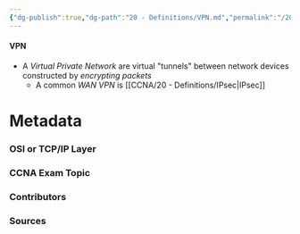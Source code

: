 ```yaml
---
{"dg-publish":true,"dg-path":"20 - Definitions/VPN.md","permalink":"/20-definitions/vpn/","tags":["defs_ccna"]}
---
```


#### VPN
- A *Virtual Private Network* are virtual "tunnels" between network devices constructed by *encrypting packets*
	- A common *WAN VPN* is [[CCNA/20 - Definitions/IPsec\|IPsec]]




# Metadata
### OSI or TCP/IP Layer

### CCNA Exam Topic

### Contributors

### Sources
